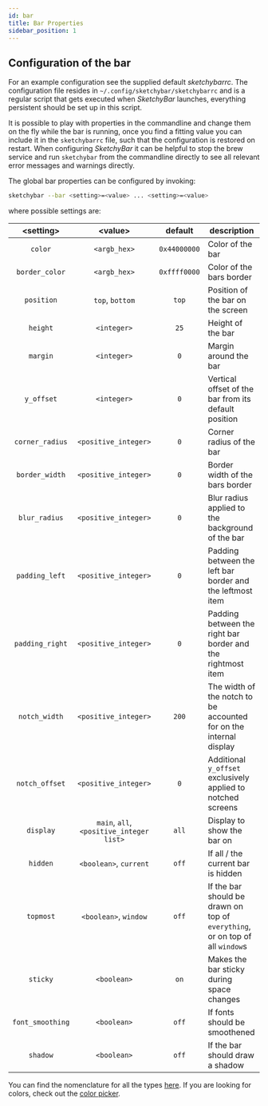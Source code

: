 ```yaml
---
id: bar
title: Bar Properties
sidebar_position: 1
---
```

## Configuration of the bar
For an example configuration see the supplied default *sketchybarrc*.
The configuration file resides in `~/.config/sketchybar/sketchybarrc` and is a
regular script that gets executed when *SketchyBar* launches, everything
persistent should be set up in this script.

It is possible to play with properties in the commandline and change
them on the fly while the bar is running, once you find a fitting
value you can include it in the `sketchybarrc` file, such that the configuration
is restored on restart. When configuring *SketchyBar* it can be helpful to stop
the brew service and run `sketchybar` from the commandline directly to see all
relevant error messages and warnings directly.

The global bar properties can be configured by invoking:
```bash
sketchybar --bar <setting>=<value> ... <setting>=<value>
```

where possible settings are:

| <setting\>       | <value\>                                 | default      | description                                                                                                                       |
| :-------:        | :------:                                 | :-------:    | -----------                                                                                                                       |
| `color`          | `<argb_hex>`                             | `0x44000000` | Color of the bar                                                                                                                  |
| `border_color`   | `<argb_hex>`                             | `0xffff0000` | Color of the bars border                                                                                                          |
| `position`       | `top`, `bottom`                          | `top`        | Position of the bar on the screen                                                                                                 |
| `height`         | `<integer>`                              | `25`         | Height of the bar                                                                                                                 |
| `margin`         | `<integer>`                              | `0`          | Margin around the bar                                                                                                             |
| `y_offset`       | `<integer>`                              | `0`          | Vertical offset of the bar from its default position                                                                              |
| `corner_radius`  | `<positive_integer>`                     | `0`          | Corner radius of the bar                                                                                                          |
| `border_width`   | `<positive_integer>`                     | `0`          | Border width of the bars border                                                                                                   |
| `blur_radius`    | `<positive_integer>`                     | `0`          | Blur radius applied to the background of the bar                                                                                  |
| `padding_left`   | `<positive_integer>`                     | `0`          | Padding between the left bar border and the leftmost item                                                                         |
| `padding_right`  | `<positive_integer>`                     | `0`          | Padding between the right bar border and the rightmost item                                                                       |
| `notch_width`    | `<positive_integer>`                     | `200`        | The width of the notch to be accounted for on the internal display                                                                |
| `notch_offset`   | `<positive_integer>`                     | `0`          | Additional `y_offset` exclusively applied to notched screens                                                                      |
| `display`        | `main`, `all`, `<positive_integer list>` | `all`        | Display to show the bar on                                                                                                        |
| `hidden`         | `<boolean>`, `current`                   | `off`        | If all / the current bar is hidden                                                                                                |
| `topmost`        | `<boolean>`, `window`                    | `off`        | If the bar should be drawn on top of `everything`, or on top of all `window`s                                                     |
| `sticky`         | `<boolean>`                              | `on`         | Makes the bar sticky during space changes |
| `font_smoothing` | `<boolean>`                              | `off`        | If fonts should be smoothened                                                                                                     |
| `shadow`         | `<boolean>`                              | `off`        | If the bar should draw a shadow                                                                                                   |

You can find the nomenclature for all the types [here](https://felixkratz.github.io/SketchyBar/config/types).
If you are looking for colors, check out the [color picker](https://felixkratz.github.io/SketchyBar/config/tricks#color-picker).
